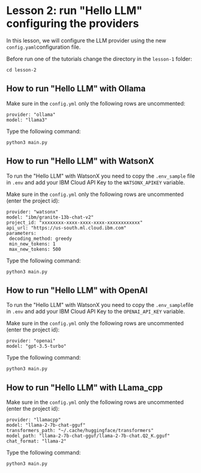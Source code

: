 # Lesson 2: run "Hello LLM" configuring the providers

In this lesson, we will configure the LLM provider using the new `config.yaml`configuration file.

Before run one of the tutorials change the directory in the `lesson-1` folder:
```
cd lesson-2
```

## How to run "Hello LLM" with Ollama

Make sure in the `config.yml` only the following rows are uncommented:

```
provider: "ollama"
model: "llama3"
```

Type the following command:
```
python3 main.py
```

## How to run "Hello LLM" with WatsonX

To run the "Hello LLM" with WatsonX you need to copy the `.env_sample` file in `.env` and add your IBM Cloud API Key to the `WATSONX_APIKEY` variable. 

Make sure in the `config.yml` only the following rows are uncommented (enter the project id):
```
provider: "watsonx"
model: "ibm/granite-13b-chat-v2"
project_id: "xxxxxxxx-xxxx-xxxx-xxxx-xxxxxxxxxxxx"
api_url: "https://us-south.ml.cloud.ibm.com"
parameters:
 decoding_method: greedy
 min_new_tokens: 1
 max_new_tokens: 500
```

Type the following command:
```
python3 main.py
```

## How to run "Hello LLM" with OpenAI

To run the "Hello LLM" with WatsonX you need to copy the `.env_sample`file in `.env` and add your IBM Cloud API Key to the `OPENAI_API_KEY` variable. 

Make sure in the `config.yml` only the following rows are uncommented (enter the project id):
```
provider: "openai"
model: "gpt-3.5-turbo"
```

Type the following command:
```
python3 main.py
```

## How to run "Hello LLM" with LLama_cpp

Make sure in the `config.yml` only the following rows are uncommented (enter the project id):
```
provider: "llamacpp"
model: "llama-2-7b-chat-gguf"
transformers_path: "~/.cache/huggingface/transformers"
model_path: "llama-2-7b-chat-gguf/llama-2-7b-chat.Q2_K.gguf"
chat_format: "llama-2"
```

Type the following command:
```
python3 main.py
```
